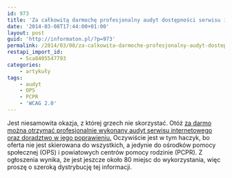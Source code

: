```yaml
---
id: 973
title: 'Za całkowitą darmochę profesjonalny audyt dostępności serwisu internetowego!'
date: '2014-03-08T17:44:00+01:00'
layout: post
guid: 'http://informaton.pl/?p=973'
permalink: /2014/03/08/za-calkowita-darmoche-profesjonalny-audyt-dostepnosci-serwisu-internetowego/
restapi_import_id:
    - 5ca8405547793
categories:
    - artykuły
tags:
    - audyt
    - OPS
    - PCPR
    - 'WCAG 2.0'
---
```


Jest niesamowita okazja, z której grzech nie skorzystać. Otóż [za darmo można otrzymać profesjonalnie wykonany audyt serwisu internetowego oraz doradztwo w jego poprawieniu.](http://dostepnestrony.pl/dolacz-do-projektu/) Oczywiście jest w tym haczyk, bo oferta nie jest skierowana do wszystkich, a jedynie do ośrodków pomocy społecznej (OPS) i powiatowych centrów pomocy rodzinie (PCPR). Z ogłoszenia wynika, że jest jeszcze około 80 miejsc do wykorzystania, więc proszę o szeroką dystrybucję tej informacji.